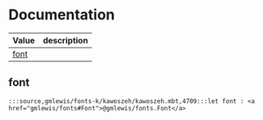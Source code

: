 # Documentation
|Value|description|
|---|---|
|[font](#font)||

## font

```moonbit
:::source,gmlewis/fonts-k/kawoszeh/kawoszeh.mbt,4709:::let font : <a href="gmlewis/fonts#Font">@gmlewis/fonts.Font</a>
```

